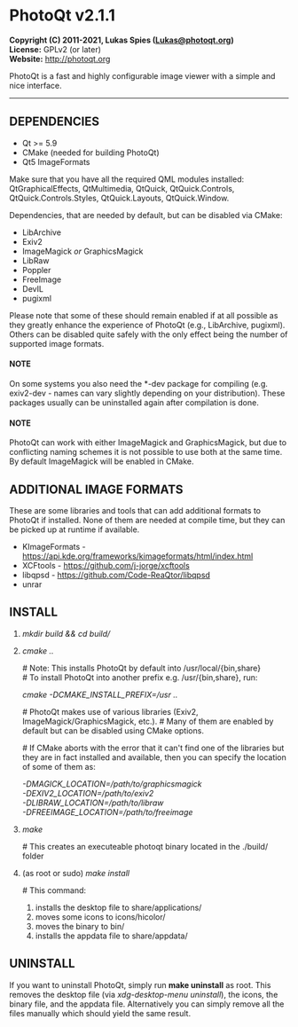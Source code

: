 # PhotoQt v2.1.1
__Copyright (C) 2011-2021, Lukas Spies (Lukas@photoqt.org)__  
__License:__ GPLv2 (or later)  
__Website:__ http://photoqt.org  

PhotoQt is a fast and highly configurable image viewer with a simple and nice interface.

***************

## DEPENDENCIES

- Qt >= 5.9
- CMake (needed for building PhotoQt)
- Qt5 ImageFormats

Make sure that you have all the required QML modules installed:  
QtGraphicalEffects, QtMultimedia, QtQuick, QtQuick.Controls, QtQuick.Controls.Styles, QtQuick.Layouts, QtQuick.Window.  

Dependencies, that are needed by default, but can be disabled via CMake:

- LibArchive
- Exiv2
- ImageMagick _or_ GraphicsMagick 
- LibRaw
- Poppler
- FreeImage
- DevIL
- pugixml

Please note that some of these should remain enabled if at all possible as they greatly enhance the experience of PhotoQt (e.g., LibArchive, pugixml). Others can be disabled quite safely with the only effect being the number of supported image formats.

#### NOTE

On some systems you also need the *-dev package for compiling (e.g. exiv2-dev - names can vary slightly depending on your distribution). These packages usually can be uninstalled again after compilation is done.

#### NOTE

PhotoQt can work with either ImageMagick and GraphicsMagick, but due to conflicting naming schemes it is not possible to use both at the same time. By default ImageMagick will be enabled in CMake.

## ADDITIONAL IMAGE FORMATS

These are some libraries and tools that can add additional formats to PhotoQt if installed. None of them are needed at compile time, but they can be picked up at runtime if available.

- KImageFormats - https://api.kde.org/frameworks/kimageformats/html/index.html
- XCFtools - https://github.com/j-jorge/xcftools
- libqpsd - https://github.com/Code-ReaQtor/libqpsd
- unrar

## INSTALL

1. _mkdir build && cd build/_

2. _cmake .._

    \# Note: This installs PhotoQt by default into /usr/local/{bin,share}  
    \# To install PhotoQt into another prefix e.g. /usr/{bin,share}, run:

    _cmake -DCMAKE\_INSTALL\_PREFIX=/usr .._

    \# PhotoQt makes use of various libraries (Exiv2, ImageMagick/GraphicsMagick, etc.).
    \# Many of them are enabled by default but can be disabled using CMake options.

    \# If CMake aborts with the error that it can't find one of the libraries but they are in fact installed and available, then you can specify the location of some of them as:

    _-DMAGICK_LOCATION=/path/to/graphicsmagick_  
    _-DEXIV2_LOCATION=/path/to/exiv2_  
    _-DLIBRAW_LOCATION=/path/to/libraw_  
    _-DFREEIMAGE_LOCATION=/path/to/freeimage_

3. _make_  

    \# This creates an executeable photoqt binary located in the ./build/ folder

4. (as root or sudo) _make install_

    \# This command:  
    1. installs the desktop file to share/applications/  
    2. moves some icons to icons/hicolor/  
    3. moves the binary to bin/
    4. installs the appdata file to share/appdata/

## UNINSTALL

If you want to uninstall PhotoQt, simply run __make uninstall__ as root. This removes the desktop file (via _xdg-desktop-menu uninstall_), the icons, the binary file, and the appdata file. Alternatively you can simply remove all the files manually which should yield the same result.
